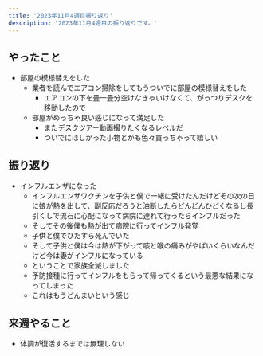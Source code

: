 ```yaml
---
title: '2023年11月4週目振り返り'
description: '2023年11月4週目の振り返りです。'
---
```


## やったこと

- 部屋の模様替えをした
  - 業者を読んでエアコン掃除をしてもうついでに部屋の模様替えをした
    - エアコンの下を畳一畳分空けなきゃいけなくて、がっつりデスクを移動したので
  - 部屋がめっちゃ良い感じになって満足した
    - またデスクツアー動画撮りたくなるレベルだ
    - ついでにほしかった小物とかも色々買っちゃって嬉しい

## 振り返り

- インフルエンザになった
  - インフルエンザワクチンを子供と僕で一緒に受けたんだけどその次の日に娘が熱を出して、副反応だろうと油断したらどんどんひどくなるし長引くしで流石に心配になって病院に連れて行ったらインフルだった
  - そしてその後僕も熱が出て病院に行ってインフル発覚
  - 子供と僕でひたすら死んでいた
  - そして子供と僕は今は熱が下がって咳と喉の痛みがやばいくらいなんだけど今は妻がインフルになっている
  - ということで家族全滅しました
  - 予防接種に行ってインフルをもらって帰ってくるという最悪な結果になってしまった
  - これはもうどんまいという感じ

## 来週やること

- 体調が復活するまでは無理しない
